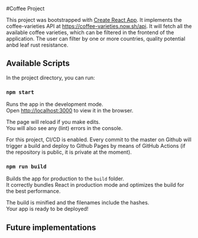 #Coffee Project

This project was bootstrapped with [Create React App](https://github.com/facebook/create-react-app). It implements the coffee-varieties API at https://coffee-varieties.now.sh/api. 
It will fetch all the available coffee varieties, which can be filtered in the frontend of the application. The user can filter by one or more countries, quality potential anbd leaf rust resistance.

## Available Scripts

In the project directory, you can run:

### `npm start`

Runs the app in the development mode.<br />
Open [http://localhost:3000](http://localhost:3000) to view it in the browser.

The page will reload if you make edits.<br />
You will also see any (lint) errors in the console.

For this project, CI/CD is enabled. Every commit to the master on Github will trigger a build and deploy to Github Pages by means of GitHub Actions (if the repository is public, it is private at the moment).

### `npm run build`

Builds the app for production to the `build` folder.<br />
It correctly bundles React in production mode and optimizes the build for the best performance.

The build is minified and the filenames include the hashes.<br />
Your app is ready to be deployed!

## Future implementations


